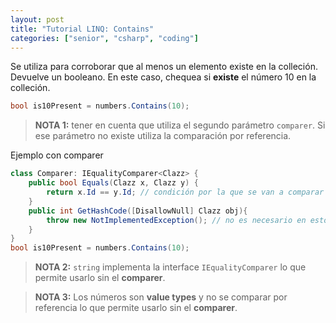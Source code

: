```yaml
---
layout: post
title: "Tutorial LINQ: Contains"
categories: ["senior", "csharp", "coding"]
---
```


Se utiliza para corroborar que al menos un elemento existe en la colleción<!--more-->. Devuelve un booleano.
En este caso, chequea si **existe** el número 10 en la colleción.

```csharp
bool is10Present = numbers.Contains(10);
```

> **NOTA 1:** tener en cuenta que utiliza el segundo parámetro `comparer`. Si ese parámetro no existe utiliza la comparación por referencia.

Ejemplo con comparer

```csharp
class Comparer: IEqualityComparer<Clazz> {
    public bool Equals(Clazz x, Clazz y) {
        return x.Id == y.Id; // condición por la que se van a comparar dos objetos
    }
    public int GetHashCode([DisallowNull] Clazz obj){
        throw new NotImplementedException(); // no es necesario en estos casos
    }
}
bool is10Present = numbers.Contains(10);
```

> **NOTA 2:** `string` implementa la interface `IEqualityComparer` lo que permite usarlo sin el **comparer**.

> **NOTA 3:** Los números son **value types** y no se comparar por referencia lo que permite usarlo sin el **comparer**.